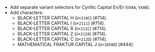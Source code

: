 * Add separate variant selectors for Cyrillic Capital En/Er (`VXAA`, `VXAB`).
* Add characters:
  - BLACK-LETTER CAPITAL H (`U+210C`) (#714).
  - BLACK-LETTER CAPITAL I (`U+2111`) (#714).
  - BLACK-LETTER CAPITAL R (`U+211C`) (#714).
  - BLACK-LETTER CAPITAL Z (`U+2128`) (#714).
  - BLACK-LETTER CAPITAL C (`U+212D`) (#714).
  - MATHEMATICAL FRAKTUR CAPITAL J (`U+1D50D`) (#444).
